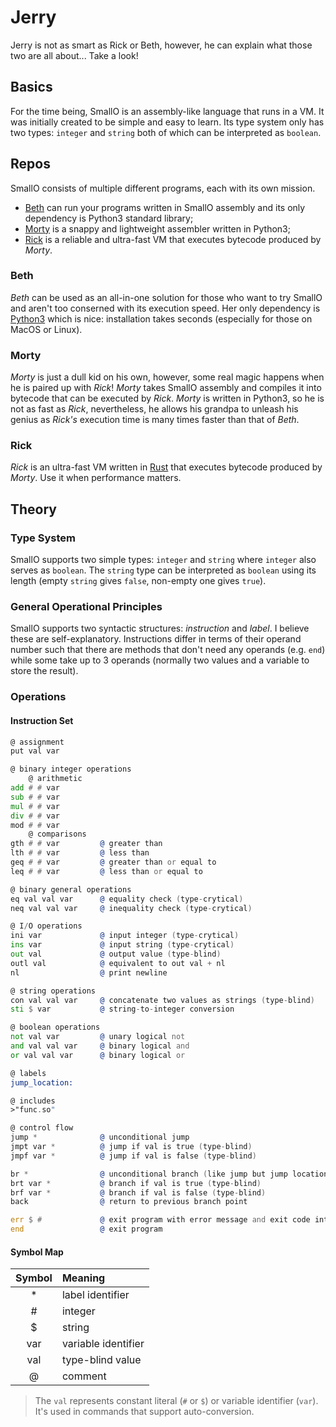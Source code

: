 # Jerry

Jerry is not as smart as Rick or Beth, however, he can explain what those two
are all about... Take a look!



## Basics

For the time being, SmallO is an assembly-like language that runs in a VM. It
was initially created to be simple and easy to learn. Its type system only has
two types: `integer` and `string` both of which can be interpreted as `boolean`.



## Repos

SmallO consists of multiple different programs, each with its own mission.

- [Beth] can run your programs written in SmallO assembly and its only
dependency is Python3 standard library;
- [Morty] is a snappy and lightweight assembler written in Python3;
- [Rick] is a reliable and ultra-fast VM that executes bytecode produced by
*Morty*.

[Beth]: https://github.com/smallo-lang/Beth
[Morty]: https://github.com/smallo-lang/Morty
[Rick]: https://github.com/smallo-lang/Rick


### Beth

*Beth* can be used as an all-in-one solution for those who want to try SmallO
and aren't too conserned with its execution speed. Her only dependency is
[Python3](https://www.python.org/) which is nice: installation takes seconds
(especially for those on MacOS or Linux).


### Morty

*Morty* is just a dull kid on his own, however, some real magic happens when he
is paired up with *Rick*! *Morty* takes SmallO assembly and compiles it into
bytecode that can be executed by *Rick*. *Morty* is written in Python3, so he is
not as fast as *Rick*, nevertheless, he allows his grandpa to unleash his genius
as *Rick's* execution time is many times faster than that of *Beth*.


### Rick

*Rick* is an ultra-fast VM written in [Rust](https://www.rust-lang.org/) that
executes bytecode produced by *Morty*. Use it when performance matters.



## Theory

### Type System

SmallO supports two simple types: `integer` and `string` where `integer` also
serves as `boolean`. The `string` type can be interpreted as `boolean` using its
length (empty `string` gives `false`, non-empty one gives `true`).


### General Operational Principles

SmallO supports two syntactic structures: *instruction* and *label*. I believe
these are self-explanatory. Instructions differ in terms of their operand number
such that there are methods that don't need any operands (e.g. `end`) while some
take up to 3 operands (normally two values and a variable to store the result).


### Operations

#### Instruction Set

```asm
@ assignment
put val var

@ binary integer operations
    @ arithmetic
add # # var
sub # # var
mul # # var
div # # var
mod # # var
    @ comparisons
gth # # var         @ greater than
lth # # var         @ less than
geq # # var         @ greater than or equal to
leq # # var         @ less than or equal to

@ binary general operations
eq val val var      @ equality check (type-crytical)
neq val val var     @ inequality check (type-crytical)

@ I/O operations
ini var             @ input integer (type-crytical)
ins var             @ input string (type-crytical)
out val             @ output value (type-blind)
outl val            @ equivalent to out val + nl
nl                  @ print newline

@ string operations
con val val var     @ concatenate two values as strings (type-blind)
sti $ var           @ string-to-integer conversion

@ boolean operations
not val var         @ unary logical not
and val val var     @ binary logical and
or val val var      @ binary logical or

@ labels
jump_location:

@ includes
>"func.so"

@ control flow
jump *              @ unconditional jump
jmpt var *          @ jump if val is true (type-blind)
jmpf var *          @ jump if val is false (type-blind)

br *                @ unconditional branch (like jump but jump location saved)
brt var *           @ branch if val is true (type-blind)
brf var *           @ branch if val is false (type-blind)
back                @ return to previous branch point

err $ #             @ exit program with error message and exit code int
end                 @ exit program
```

#### Symbol Map

| Symbol | Meaning             |
|:------:|:--------------------|
| *      | label identifier    |
| #      | integer             |
| $      | string              |
| var    | variable identifier |
| val    | type-blind value    |
| @      | comment             |

> The `val` represents constant literal (`#` or `$`) or variable identifier
> (`var`). It's used in commands that support auto-conversion.
